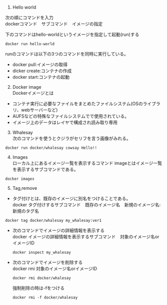 1. Hello world

  次の順にコマンドを入力  
  dockerコマンド　サブコマンド　イメージの指定

  下のコマンドはhello-worldというイメージを指定して起動(run)する
  ```
  docker run hello-world
  ```
  runのコマンドは以下の3つのコマンドを同時に実行している。
  - docker pull:イメージの取得
  - dicker create:コンテナの作成
  - docker start:コンテナの起動

2. Docker image  
Dockerイメージとは

  - コンテナ実行に必要なファイルをまとめたファイルシステム(OSのライブラリ、webサーバーなど)
  - AUFSなどの特殊なファイルシステムでで使用されている。
  - イメージ上のデータはレイヤで構成され読み取り専用

3. Whalesay  
次のコマンドを使うとクジラがセリフを言う画像がみれる。
```
docker run docker/whalesay cowsay Hello!!
```

4. Images  
ローカル上にあるイメージ一覧を表示するコマンド
  imageとはイメージ一覧を表示するサブコマンドである。

  ```
  docker images
  ```

5. Tag,remove  
  - タグ付けとは、既存のイメージに別名をつけることである。  
  docker タグ付けするサブコマンド　既存のイメージ名　新規のイメージ名:新規のタグ名  
  ```
  docker tag docker/whalesay my_whalesay:ver1
  ```  

  - 次のコマンドでイメージの詳細情報を表示する  
    docker イメージの詳細情報を表示するサブコマンド　対象のイメージ名orイメージID
    ```
    docker inspect my_whalesay
    ```

  - 次のコマンドでイメージを削除する  
    docker rmi 対象のイメージ名orイメージID
    ```
    docker rmi docker/whalesay
    ```
    強制削除の時は-fをつける
    ```
    docker rmi -f docker/whalesay
    ```
